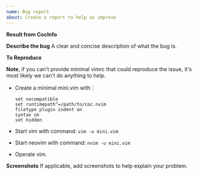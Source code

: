 ```yaml
---
name: Bug report
about: Create a report to help us improve
---
```


<!--
If the problem related to specific language server, please checkout:
https://github.com/neoclide/coc.nvim/wiki/Debug-language-server#using-output-channel
-->

**Result from CocInfo**

<!--Run `:CocInfo` command and paste the content below.-->

**Describe the bug**
A clear and concise description of what the bug is.

**To Reproduce**

**Note**, if you can't provide minimal vimrc that could reproduce the issue,
it's most likely we can't do anything to help.

- Create a minimal mini.vim with：

  ```vim
  set nocompatible
  set runtimepath^=/path/to/coc.nvim
  filetype plugin indent on
  syntax on
  set hidden
  ```

- Start vim with command: `vim -u mini.vim`

- Start neovim with command: `nvim -u mini.vim`

- Operate vim.

**Screenshots**
If applicable, add screenshots to help explain your problem.
